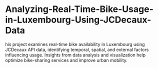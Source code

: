 # Analyzing-Real-Time-Bike-Usage-in-Luxembourg-Using-JCDecaux-Data
his project examines real-time bike availability in Luxembourg using JCDecaux API data, identifying temporal, spatial, and external factors influencing usage. Insights from data analysis and visualization help optimize bike-sharing services and improve urban mobility.
